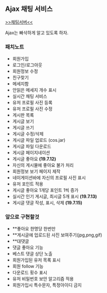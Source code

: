 ## Ajax 채팅 서비스

[>>채팅서버<<](http://localhost:8084/UserChat/index.jsp)

Ajax는 빠삭하게 알고 있도록 하자.

### 패치노트
- 회원가입 
- 로그인/로그아웃
- 회원정보 수정
- 친구찾기
- 메세지함
- 안읽은 메세지 개수 표시
- 실시간 채팅 서비스
- 유저 프로필 사진 등록
- 유저 프로필 사진 수정
- 게시판 목록
- 게시글 보기
- 게시글 쓰기
- 게시글 수정/삭제
- 게시글 파일 업로드 (cos.jar)
- 게시글 파일 다운로드 
- 게시글 페이지네이션
- 게시글 좋아요 **(19.7.12)**
- 자신의 게시물에 좋아요 불가 처리
- 회원정보 보기 페이지 제작
- 네이게이션바에 자신의 프로필 사진 표시
- 유저 포인트 적용
- 게시글 좋아요 1개당 포인트 1씩 증가
- 실시간 인기 게시글, 최시글 5개 표시 **(19.7.13)**
- 게시글 댓글 작성, 표시, 삭제 **(19.7.15)**

### 앞으로 구현할것
- **좋아요 한명당 한번만
- **게시글에 업로드된 사진 보여주기(jpg,png,gif)
- **대댓글
- 댓글 좋아요 기능
- 베스트 댓글 상단 노출
- 회원가입된 유저 목록 표시
- 회원 follow 기능
- 다운로드 횟수 표시
- 유저 비밀번호 보안 알고리즘 적용 
- 회원가입시 특수문자, 특정아이디 금지
